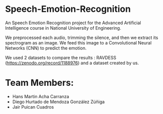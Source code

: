# Speech-Emotion-Recognition

An Speech Emotion Recognition project for the Advanced Artificial Intelligence course in National University of Engineering.

We preprocessed each audio, trimming the silence, and then we extract its spectrogram as an image. We feed this image to a Convolutional Neural Networks (CNN) to predict the emotion.

We used 2 datasets to compare the results : RAVDESS (https://zenodo.org/record/1188976) and a dataset created by us.

# Team Members:
* Hans Martin Acha Carranza
* Diego Hurtado de Mendoza González Zúñiga
* Jair Puican Cuadros
